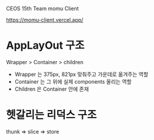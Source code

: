 CEOS 15th Team momu Client

https://momu-client.vercel.app/

# AppLayOut 구조

Wrapper > Container > children

- Wrapper 는 375px, 821px 맞춰주고 가운데로 옮겨주는 역할
- Container 는 그 위에 실제 components 올리는 역할
- Children 은 Container 안에 존재


# 헷갈리는 리덕스 구조

thunk => slice => store 
